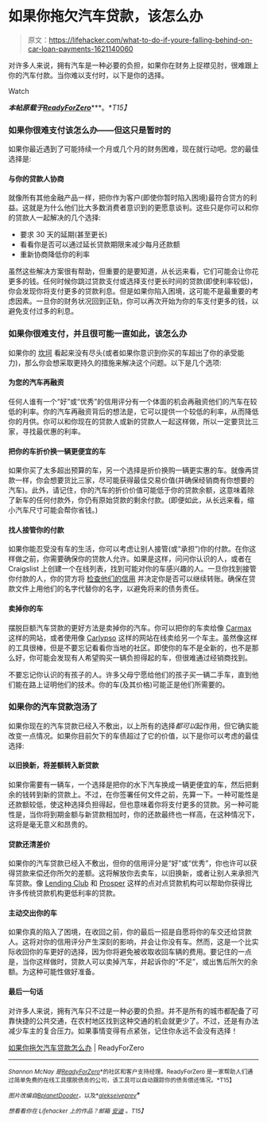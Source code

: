 # 如果你拖欠汽车贷款，该怎么办

> 原文：<https://lifehacker.com/what-to-do-if-youre-falling-behind-on-car-loan-payments-1621140060>

对许多人来说，拥有汽车是一种必要的负担，如果你在财务上捉襟见肘，很难跟上你的汽车付款。当你难以支付时，以下是你的选择。

Watch

***本帖原载于***[***ReadyForZero***](http://blog.readyforzero.com/what-to-do-if-you-fall-behind-on-car-loan-payments/)***。**T15】*

### 如果你很难支付该怎么办——但这只是暂时的

如果你最近遇到了可能持续一个月或几个月的财务困难，现在就行动吧。您的最佳选择是:

#### **与你的贷款人协商**

就像所有其他金融产品一样，把你作为客户(即使你暂时陷入困境)最符合贷方的利益。这就是为什么他们比大多数消费者意识到的更愿意谈判。这些只是你可以和你的贷款人一起解决的几个选择:

*   要求 30 天的延期(甚至更长)
*   看看你是否可以通过延长贷款期限来减少每月还款额
*   重新协商降低你的利率

虽然这些解决方案很有帮助，但重要的是要知道，从长远来看，它们可能会让你花更多的钱。任何时候你跳过贷款支付或选择支付更长时间的贷款(即使利率较低)，你会发现你将支付更多的贷款利息。但是如果你陷入困境，这可能不是最重要的考虑因素。一旦你的财务状况回到正轨，你可以再次开始为你的车支付更多的钱，以避免支付过多的利息。

### 如果你很难支付，并且很可能一直如此，该怎么办

如果你的 [坎坷](https://lifehacker.com/what-should-i-do-when-ive-almost-run-out-of-money-1464397841) 看起来没有尽头(或者如果你意识到你买的车超出了你的承受能力)，那么你会想采取更持久的措施来解决这个问题。以下是几个选项:

#### **为您的汽车再融资**

任何人谁有一个“好”或“优秀”的信用评分有一个体面的机会再融资他们的汽车在较低的利率。你的汽车再融资背后的想法是，它可以提供一个较低的利率，从而降低你的月供。你可以和你现在的贷款人或新的贷款人一起这样做，所以一定要货比三家，寻找最优惠的利率。

#### 把你的车折价换一辆更便宜的车

如果你买了太多超出预算的车，另一个选择是折价换购一辆更实惠的车。就像再贷款一样，你会想要货比三家，尽可能获得最佳交易价值(并确保经销商有你想要的汽车)。此外，请记住，你的汽车的折价价值可能低于你的贷款余额，这意味着除了新车的任何付款外，你仍有原始贷款的剩余付款。(即便如此，从长远来看，缩小汽车尺寸可能会帮你省钱。)

#### **找人接管你的付款**

如果你能忍受没有车的生活，你可以考虑让别人接管(或“承担”)你的付款。在你这样做之前，你需要确保你的贷款人允许。如果是这样，问问你认识的人，或者在 Craigslist 上创建一个在线列表，找到可能对你的车感兴趣的人。一旦你找到接管你付款的人，你的贷方将 [检查他们的信用](https://lifehacker.com/what-happens-over-time-if-you-dont-pay-your-credit-car-1424115120) 并决定你是否可以继续转账。确保在贷款文件上用他们的名字代替你的名字，以避免将来的债务责任。

#### **卖掉你的车**

摆脱巨额汽车贷款的更好方法是卖掉你的汽车。你可以把你的车卖给像 [Carmax](http://www.carmax.com/) 这样的网站，或者使用像 [Carlypso](http://www.carlypso.com/) 这样的网站在线卖给另一个车主。虽然像这样的工具很棒，但是不要忘记看看你当地的社区。即使你的车不是全新的，也不是那么好，你可能会发现有人希望购买一辆负担得起的车，但很难通过经销商找到。

不要忘记你认识的有孩子的人。许多父母宁愿给他们的孩子买一辆二手车，直到他们能在路上证明他们的技术。你的车(及其价格)可能正是他们所需要的。

### 如果你的汽车贷款泡汤了

如果你现在的汽车贷款已经入不敷出，以上所有的选择*都可以*起作用，但它确实能改变一点情况。如果你目前欠下的车债超过了它的价值，以下是你可以考虑的最佳选择:

#### **以旧换新，将差额转入新贷款**

如果你需要有一辆车，一个选择是把你的水下汽车换成一辆更便宜的车，然后把剩余的钱转到新的贷款上。不过，在你签署任何文件之前，先算一下。一种可能性是还款额较低，使这种选择负担得起，但也意味着你将支付更多的贷款。另一种可能性是，当你将到期金额与新贷款相加时，你的还款最终也一样高，在这种情况下，这将是毫无意义和昂贵的。

#### **贷款还清差价**

如果你的汽车贷款已经入不敷出，但你的信用评分是“好”或“优秀”，你也许可以获得贷款来偿还你所欠的差额。这将解放你去卖车，以旧换新，或者让别人来承担汽车贷款。像 [Lending Club](https://www.lendingclub.com/) 和 [Prosper](https://www.prosper.com/) 这样的点对点贷款机构可以帮助你获得比许多传统贷款机构更低利率的贷款。

#### **主动交出你的车**

如果你真的陷入了困境，在收回之前，你的最后一招是自愿将你的车交还给贷款人。这将对你的信用评分产生深刻的影响，并会让你没有车。然而，这是一个比实际收回你的车更好的选择，因为你将避免被收取收回车辆的费用。要记住的一点是，当你这样做时，贷款人可以卖掉汽车，并起诉你的“不足”，或出售后所欠的余额。为这种可能性做好准备。

#### **最后一句话**

对许多人来说，拥有汽车只不过是一种必要的负担。并不是所有的城市都配备了可靠快捷的公共交通，在农村地区找到这种交通的机会就更少了。不过，还是有办法减少车主的复合压力。如果事情变得有点紧张，记住你永远不会没有选择！

[如果你拖欠汽车贷款怎么办](http://blog.readyforzero.com/what-to-do-if-you-fall-behind-on-car-loan-payments/) | ReadyForZero

* * *

<small>*Shannon McNay 是*</small>[<small>*ReadyForZero*</small>](https://www.readyforzero.com/auth?c=blog_footer#signup)<small>*的社区和客户支持经理。ReadyForZero 是一家帮助人们通过简单免费的在线工具摆脱债务的公司，该工具可以自动跟踪你的债务偿还情况。*T15】</small>

<small>*图片改编自*</small>[<small>*Bplanet*</small>](http://www.shutterstock.com/pic.mhtml?id=130310753&src=id)<small></small>*[<small>*Dooder*</small>](http://www.shutterstock.com/pic.mhtml?id=173155931&src=id)<small>*，以及*</small>[<small>*alekseiveprev*</small>](http://www.shutterstock.com/pic.mhtml?id=194388860&src=id)<small></small>*

*<small>*想看看你在 Lifehacker 上的作品？邮箱*</small> [<small>*安迪*</small>](mailto:andy@lifehacker.com) <small>*。*T15】</small>*